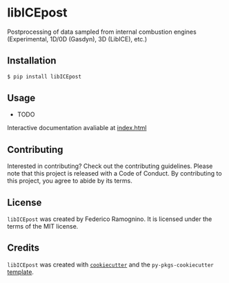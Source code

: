 # libICEpost

Postprocessing of data sampled from internal combustion engines (Experimental, 1D/0D (Gasdyn), 3D (LibICE), etc.)

## Installation

```bash
$ pip install libICEpost
```

## Usage

- TODO

Interactive documentation avaliable at [index.html](docs/_build/html/index.html)

## Contributing

Interested in contributing? Check out the contributing guidelines. Please note that this project is released with a Code of Conduct. By contributing to this project, you agree to abide by its terms.

## License

`libICEpost` was created by Federico Ramognino. It is licensed under the terms of the MIT license.

## Credits

`libICEpost` was created with [`cookiecutter`](https://cookiecutter.readthedocs.io/en/latest/) and the `py-pkgs-cookiecutter` [template](https://github.com/py-pkgs/py-pkgs-cookiecutter).
